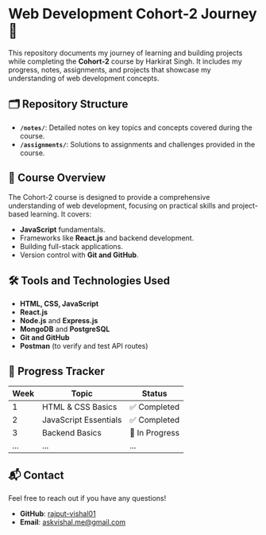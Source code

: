 # Web Development Cohort-2 Journey 🚀

This repository documents my journey of learning and building projects while completing the **Cohort-2** course by Harkirat Singh. It includes my progress, notes, assignments, and projects that showcase my understanding of web development concepts.

## 🗂 Repository Structure

- **`/notes/`**: Detailed notes on key topics and concepts covered during the course.
- **`/assignments/`**: Solutions to assignments and challenges provided in the course.

## 📖 Course Overview

The Cohort-2 course is designed to provide a comprehensive understanding of web development, focusing on practical skills and project-based learning. It covers:

- **JavaScript** fundamentals.
- Frameworks like **React.js** and backend development.
- Building full-stack applications.
- Version control with **Git and GitHub**.

## 🛠 Tools and Technologies Used

- **HTML, CSS, JavaScript**
- **React.js**
- **Node.js** and **Express.js**
- **MongoDB** and **PostgreSQL**
- **Git and GitHub**
- **Postman** (to verify and test API routes)

## 🚧 Progress Tracker

| Week | Topic                 | Status         |
| ---- | --------------------- | -------------- |
| 1    | HTML & CSS Basics     | ✅ Completed   |
| 2    | JavaScript Essentials | ✅ Completed   |
| 3    | Backend Basics        | 🚧 In Progress |
| ...  | ...                   | ...            |

## 📬 Contact

Feel free to reach out if you have any questions!

- **GitHub**: [rajput-vishal01](https://github.com/rajput-vishal01)
- **Email**: [askvishal.me@gmail.com](mailto:askvishal.me@gmail.com)
